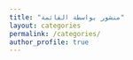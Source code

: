 ```yaml
---
title: "منشور بواسطة القائمة"
layout: categories
permalink: /categories/
author_profile: true
---
```

